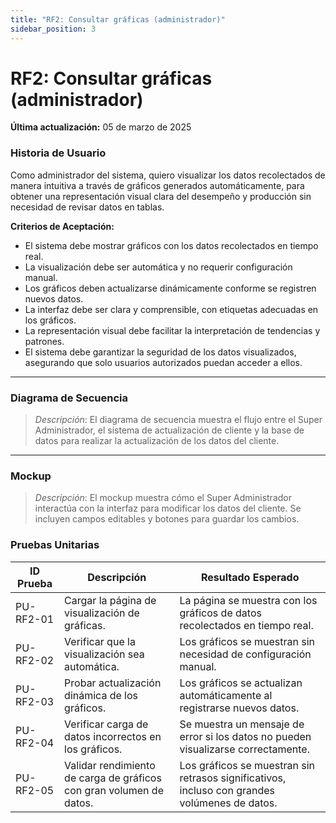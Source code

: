 ```yaml
---
title: "RF2: Consultar gráficas (administrador)"  
sidebar_position: 3
---
```


# RF2: Consultar gráficas (administrador)

**Última actualización:** 05 de marzo de 2025

### Historia de Usuario
Como administrador del sistema, quiero visualizar los datos recolectados de manera intuitiva a través de gráficos generados automáticamente, para obtener una representación visual clara del desempeño y producción sin necesidad de revisar datos en tablas.

  **Criterios de Aceptación:**
  - El sistema debe mostrar gráficos con los datos recolectados en tiempo real.
  - La visualización debe ser automática y no requerir configuración manual.
  - Los gráficos deben actualizarse dinámicamente conforme se registren nuevos datos.
  - La interfaz debe ser clara y comprensible, con etiquetas adecuadas en los gráficos.
  - La representación visual debe facilitar la interpretación de tendencias y patrones.
  - El sistema debe garantizar la seguridad de los datos visualizados, asegurando que solo usuarios autorizados puedan acceder a ellos.

---

### Diagrama de Secuencia

> *Descripción*: El diagrama de secuencia muestra el flujo entre el Super Administrador, el sistema de actualización de cliente y la base de datos para realizar la actualización de los datos del cliente.

---

### Mockup

> *Descripción*: El mockup muestra cómo el Super Administrador interactúa con la interfaz para modificar los datos del cliente. Se incluyen campos editables y botones para guardar los cambios.

### Pruebas Unitarias 
| ID Prueba  | Descripción                                               | Resultado Esperado  |
|------------|-----------------------------------------------------------|---------------------|
| PU-RF2-01  | Cargar la página de visualización de gráficas.            | La página se muestra con los gráficos de datos recolectados en tiempo real. |
| PU-RF2-02  | Verificar que la visualización sea automática.            | Los gráficos se muestran sin necesidad de configuración manual. |
| PU-RF2-03  | Probar actualización dinámica de los gráficos.            | Los gráficos se actualizan automáticamente al registrarse nuevos datos. |
| PU-RF2-04  | Verificar carga de datos incorrectos en los gráficos.      | Se muestra un mensaje de error si los datos no pueden visualizarse correctamente. |
| PU-RF2-05  | Validar rendimiento de carga de gráficos con gran volumen de datos. | Los gráficos se muestran sin retrasos significativos, incluso con grandes volúmenes de datos. |
